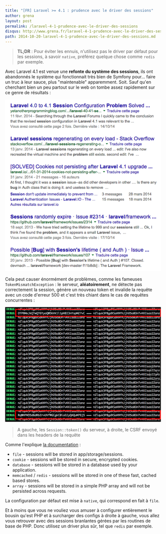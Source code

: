 ```yaml
---
title: "[FR] Laravel >= 4.1 : prudence avec le driver des sessions"
author: grena
layout: post
permalink: /laravel-4-1-prudence-avec-le-driver-des-sessions
disqus: http://www.grena.fr/laravel-4-1-prudence-avec-le-driver-des-sessions
path: 2014-10-20-laravel-4-1-prudence-avec-le-driver-des-sessions.md
---
```


> **TL;DR** : Pour éviter les ennuis, n'utilisez pas le driver par défaut pour les sessions, à savoir `native`, préférez quelque chose comme `redis` par exemple.

Avec Laravel 4.1 est venue une **refonte du système des sessions**, ils ont abandonnés le système qui fonctionnait très bien de Symfony pour... faire un truc à leur sauce, plus "maintenable" apparemment. Soit. Sauf qu'en cherchant bien un peu partout sur le web on tombe assez rapidement sur ce genre de résultats :

<img src="/assets/img/posts/google-laravel-sessions.png" class="align-center img-thumbnail">

Cela peut causer énormément de problèmes, comme les fameuses `TokenMismatchException` : le serveur, **aléatoirement**, ne détecte pas correctement la session, génère un nouveau token et invalide la requête avec un code d'erreur 500 et c'est très chiant dans le cas de requêtes concurrentes :

<img src="/assets/img/posts/laravel-sessions-mismatch.png" class="align-center img-thumbnail">

> A gauche, les `Session::token()` du serveur, à droite, le CSRF envoyé dans les headers de la requête

Comme l'explique [la documentation](http://laravel.com/docs/4.2/session#session-drivers) :

- `file` - sessions will be stored in app/storage/sessions.
- `cookie` - sessions will be stored in secure, encrypted cookies.
- `database` - sessions will be stored in a database used by your application.
- `memcached` / `redis` - sessions will be stored in one of these fast, cached based stores.
- `array` - sessions will be stored in a simple PHP array and will not be persisted across requests.

La configuration par défaut est mise à `native`, qui correspond en fait à `file`.

Et à moins que vous ne vouliez vous amuser à configurer entièrement le bousin qu'est PHP et à surcharger des configs à droite à gauche, vous allez vous retrouver avec des sessions branlantes gérées par les routines de base de PHP. Donc utilisez un driver plus sûr, tel que `redis` par exemple.
